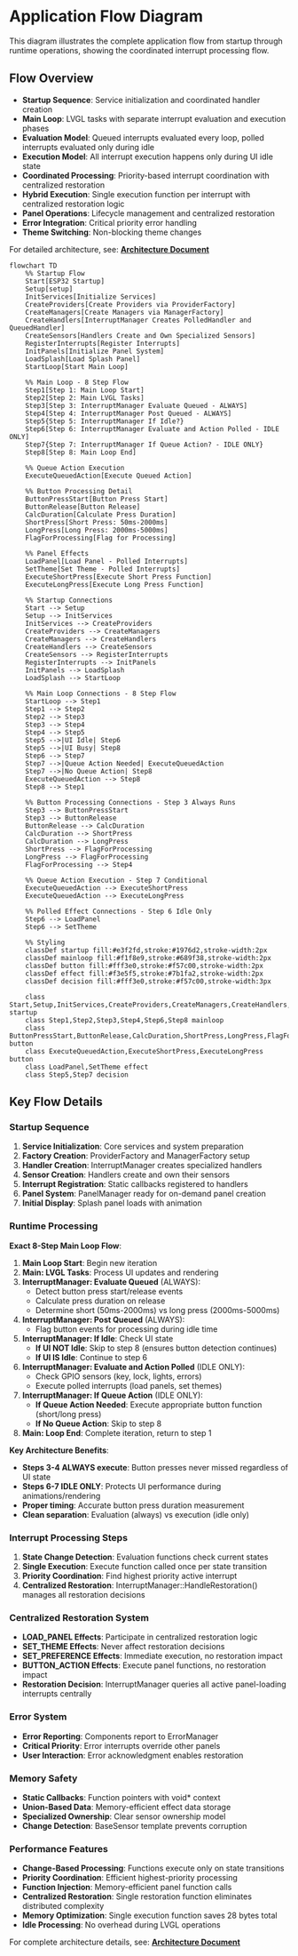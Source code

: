# Application Flow Diagram

This diagram illustrates the complete application flow from startup through runtime operations, showing the coordinated interrupt processing flow.

## Flow Overview

- **Startup Sequence**: Service initialization and coordinated handler creation
- **Main Loop**: LVGL tasks with separate interrupt evaluation and execution phases
- **Evaluation Model**: Queued interrupts evaluated every loop, polled interrupts evaluated only during idle
- **Execution Model**: All interrupt execution happens only during UI idle state
- **Coordinated Processing**: Priority-based interrupt coordination with centralized restoration
- **Hybrid Execution**: Single execution function per interrupt with centralized restoration logic
- **Panel Operations**: Lifecycle management and centralized restoration
- **Error Integration**: Critical priority error handling
- **Theme Switching**: Non-blocking theme changes

For detailed architecture, see: **[Architecture Document](../architecture.md)**

```mermaid
flowchart TD
    %% Startup Flow
    Start[ESP32 Startup]
    Setup[setup]
    InitServices[Initialize Services]
    CreateProviders[Create Providers via ProviderFactory]
    CreateManagers[Create Managers via ManagerFactory]
    CreateHandlers[InterruptManager Creates PolledHandler and QueuedHandler]
    CreateSensors[Handlers Create and Own Specialized Sensors]
    RegisterInterrupts[Register Interrupts]
    InitPanels[Initialize Panel System]
    LoadSplash[Load Splash Panel]
    StartLoop[Start Main Loop]
    
    %% Main Loop - 8 Step Flow
    Step1[Step 1: Main Loop Start]
    Step2[Step 2: Main LVGL Tasks]
    Step3[Step 3: InterruptManager Evaluate Queued - ALWAYS]
    Step4[Step 4: InterruptManager Post Queued - ALWAYS]
    Step5{Step 5: InterruptManager If Idle?}
    Step6[Step 6: InterruptManager Evaluate and Action Polled - IDLE ONLY]
    Step7{Step 7: InterruptManager If Queue Action? - IDLE ONLY}
    Step8[Step 8: Main Loop End]
    
    %% Queue Action Execution
    ExecuteQueuedAction[Execute Queued Action]
    
    %% Button Processing Detail
    ButtonPressStart[Button Press Start]
    ButtonRelease[Button Release]
    CalcDuration[Calculate Press Duration]
    ShortPress[Short Press: 50ms-2000ms]
    LongPress[Long Press: 2000ms-5000ms]
    FlagForProcessing[Flag for Processing]
    
    %% Panel Effects
    LoadPanel[Load Panel - Polled Interrupts]
    SetTheme[Set Theme - Polled Interrupts]
    ExecuteShortPress[Execute Short Press Function]
    ExecuteLongPress[Execute Long Press Function]
    
    %% Startup Connections
    Start --> Setup
    Setup --> InitServices
    InitServices --> CreateProviders
    CreateProviders --> CreateManagers
    CreateManagers --> CreateHandlers
    CreateHandlers --> CreateSensors
    CreateSensors --> RegisterInterrupts
    RegisterInterrupts --> InitPanels
    InitPanels --> LoadSplash
    LoadSplash --> StartLoop
    
    %% Main Loop Connections - 8 Step Flow
    StartLoop --> Step1
    Step1 --> Step2
    Step2 --> Step3
    Step3 --> Step4
    Step4 --> Step5
    Step5 -->|UI Idle| Step6
    Step5 -->|UI Busy| Step8
    Step6 --> Step7
    Step7 -->|Queue Action Needed| ExecuteQueuedAction
    Step7 -->|No Queue Action| Step8
    ExecuteQueuedAction --> Step8
    Step8 --> Step1
    
    %% Button Processing Connections - Step 3 Always Runs
    Step3 --> ButtonPressStart
    Step3 --> ButtonRelease
    ButtonRelease --> CalcDuration
    CalcDuration --> ShortPress
    CalcDuration --> LongPress
    ShortPress --> FlagForProcessing
    LongPress --> FlagForProcessing
    FlagForProcessing --> Step4
    
    %% Queue Action Execution - Step 7 Conditional
    ExecuteQueuedAction --> ExecuteShortPress
    ExecuteQueuedAction --> ExecuteLongPress
    
    %% Polled Effect Connections - Step 6 Idle Only
    Step6 --> LoadPanel
    Step6 --> SetTheme
    
    %% Styling
    classDef startup fill:#e3f2fd,stroke:#1976d2,stroke-width:2px
    classDef mainloop fill:#f1f8e9,stroke:#689f38,stroke-width:2px
    classDef button fill:#fff3e0,stroke:#f57c00,stroke-width:2px
    classDef effect fill:#f3e5f5,stroke:#7b1fa2,stroke-width:2px
    classDef decision fill:#fff3e0,stroke:#f57c00,stroke-width:3px
    
    class Start,Setup,InitServices,CreateProviders,CreateManagers,CreateHandlers,CreateSensors,RegisterInterrupts,InitPanels,LoadSplash,StartLoop startup
    class Step1,Step2,Step3,Step4,Step6,Step8 mainloop
    class ButtonPressStart,ButtonRelease,CalcDuration,ShortPress,LongPress,FlagForProcessing button
    class ExecuteQueuedAction,ExecuteShortPress,ExecuteLongPress button
    class LoadPanel,SetTheme effect
    class Step5,Step7 decision
```

## Key Flow Details

### Startup Sequence
1. **Service Initialization**: Core services and system preparation
2. **Factory Creation**: ProviderFactory and ManagerFactory setup
3. **Handler Creation**: InterruptManager creates specialized handlers
4. **Sensor Creation**: Handlers create and own their sensors
5. **Interrupt Registration**: Static callbacks registered to handlers
6. **Panel System**: PanelManager ready for on-demand panel creation
7. **Initial Display**: Splash panel loads with animation

### Runtime Processing
**Exact 8-Step Main Loop Flow**:

1. **Main Loop Start**: Begin new iteration
2. **Main: LVGL Tasks**: Process UI updates and rendering
3. **InterruptManager: Evaluate Queued** (ALWAYS): 
   - Detect button press start/release events
   - Calculate press duration on release
   - Determine short (50ms-2000ms) vs long press (2000ms-5000ms)
4. **InterruptManager: Post Queued** (ALWAYS):
   - Flag button events for processing during idle time
5. **InterruptManager: If Idle**: Check UI state
   - **If UI NOT Idle**: Skip to step 8 (ensures button detection continues)
   - **If UI IS Idle**: Continue to step 6
6. **InterruptManager: Evaluate and Action Polled** (IDLE ONLY):
   - Check GPIO sensors (key, lock, lights, errors)
   - Execute polled interrupts (load panels, set themes)
7. **InterruptManager: If Queue Action** (IDLE ONLY):
   - **If Queue Action Needed**: Execute appropriate button function (short/long press)
   - **If No Queue Action**: Skip to step 8
8. **Main: Loop End**: Complete iteration, return to step 1

**Key Architecture Benefits**:
- **Steps 3-4 ALWAYS execute**: Button presses never missed regardless of UI state
- **Steps 6-7 IDLE ONLY**: Protects UI performance during animations/rendering
- **Proper timing**: Accurate button press duration measurement
- **Clean separation**: Evaluation (always) vs execution (idle only)

### Interrupt Processing Steps
1. **State Change Detection**: Evaluation functions check current states
2. **Single Execution**: Execute function called once per state transition
3. **Priority Coordination**: Find highest priority active interrupt
4. **Centralized Restoration**: InterruptManager::HandleRestoration() manages all restoration decisions

### Centralized Restoration System
- **LOAD_PANEL Effects**: Participate in centralized restoration logic
- **SET_THEME Effects**: Never affect restoration decisions
- **SET_PREFERENCE Effects**: Immediate execution, no restoration impact
- **BUTTON_ACTION Effects**: Execute panel functions, no restoration impact
- **Restoration Decision**: InterruptManager queries all active panel-loading interrupts centrally

### Error System
- **Error Reporting**: Components report to ErrorManager
- **Critical Priority**: Error interrupts override other panels
- **User Interaction**: Error acknowledgment enables restoration

### Memory Safety
- **Static Callbacks**: Function pointers with void* context
- **Union-Based Data**: Memory-efficient effect data storage
- **Specialized Ownership**: Clear sensor ownership model
- **Change Detection**: BaseSensor template prevents corruption

### Performance Features
- **Change-Based Processing**: Functions execute only on state transitions
- **Priority Coordination**: Efficient highest-priority processing
- **Function Injection**: Memory-efficient panel function calls
- **Centralized Restoration**: Single restoration function eliminates distributed complexity
- **Memory Optimization**: Single execution function saves 28 bytes total
- **Idle Processing**: No overhead during LVGL operations

For complete architecture details, see: **[Architecture Document](../architecture.md)**